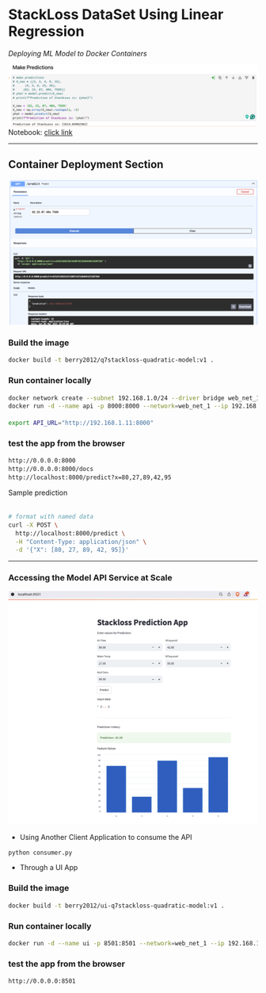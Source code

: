 # StackLoss DataSet Using Linear Regression

_Deploying ML Model to Docker Containers_

![Notebook Prediction](./notebook-prediction.png)
Notebook: [click link](./q7stackloss.quadratic.ipynb)

---

## Container Deployment Section

![Notebook Prediction](./fastapi-prediction.png)

### Build the image

```bash
docker build -t berry2012/q7stackloss-quadratic-model:v1 .
```

### Run container locally

```bash
docker network create --subnet 192.168.1.0/24 --driver bridge web_net_1
docker run -d --name api -p 8000:8000 --network=web_net_1 --ip 192.168.1.11 berry2012/q7stackloss-quadratic-model:v1 

export API_URL="http://192.168.1.11:8000"
```

### test the app from the browser

```bash
http://0.0.0.0:8000
http://0.0.0.0:8000/docs
http://localhost:8000/predict?x=80,27,89,42,95
```

Sample prediction

```bash

# format with named data
curl -X POST \
  http://localhost:8000/predict \
  -H "Content-Type: application/json" \
  -d '{"X": [80, 27, 89, 42, 95]}'

```

---

### Accessing the Model API Service at Scale

![stackloss with StreamLit](./UI.png)


- Using Another Client Application to consume the API

```bash
python consumer.py
```

- Through a UI App

### Build the image

```bash
docker build -t berry2012/ui-q7stackloss-quadratic-model:v1 .
```

### Run container locally

```bash
docker run -d --name ui -p 8501:8501 --network=web_net_1 --ip 192.168.1.12 berry2012/ui-q7stackloss-quadratic-model:v1 
```

### test the app from the browser

```bash
http://0.0.0.0:8501